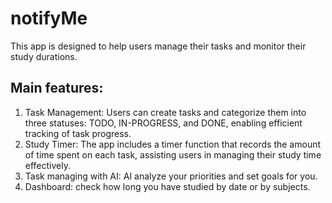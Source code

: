 # notifyMe

This app is designed to help users manage their tasks and monitor their study durations. 

## Main features:
1. Task Management: Users can create tasks and categorize them into three statuses: TODO, IN-PROGRESS, and DONE, enabling efficient tracking of task progress.
2. Study Timer: The app includes a timer function that records the amount of time spent on each task, assisting users in managing their study time effectively.
3. Task managing with AI: AI analyze your priorities and set goals for you.
4. Dashboard: check how long you have studied by date or by subjects.

